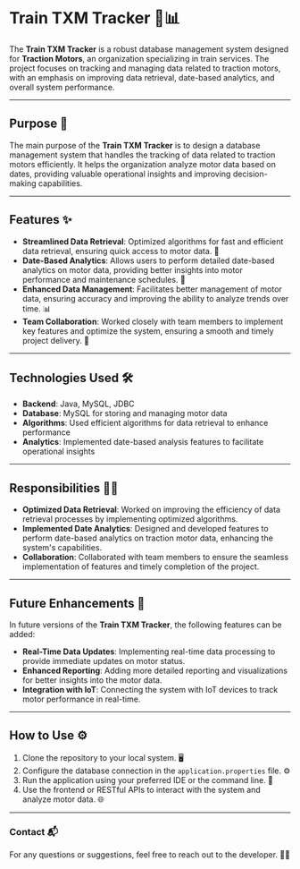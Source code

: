 # Train TXM Tracker 🚂📊

The **Train TXM Tracker** is a robust database management system designed for **Traction Motors**, an organization specializing in train services. The project focuses on tracking and managing data related to traction motors, with an emphasis on improving data retrieval, date-based analytics, and overall system performance. 

---

## Purpose 🎯

The main purpose of the **Train TXM Tracker** is to design a database management system that handles the tracking of data related to traction motors efficiently. It helps the organization analyze motor data based on dates, providing valuable operational insights and improving decision-making capabilities.

---

## Features ✨

- **Streamlined Data Retrieval**: Optimized algorithms for fast and efficient data retrieval, ensuring quick access to motor data. 🚀
- **Date-Based Analytics**: Allows users to perform detailed date-based analytics on motor data, providing better insights into motor performance and maintenance schedules. 📅
- **Enhanced Data Management**: Facilitates better management of motor data, ensuring accuracy and improving the ability to analyze trends over time. 📊
- **Team Collaboration**: Worked closely with team members to implement key features and optimize the system, ensuring a smooth and timely project delivery. 🤝

---

## Technologies Used 🛠️

- **Backend**: Java, MySQL, JDBC
- **Database**: MySQL for storing and managing motor data
- **Algorithms**: Used efficient algorithms for data retrieval to enhance performance
- **Analytics**: Implemented date-based analysis features to facilitate operational insights

---

## Responsibilities 👨‍💻

- **Optimized Data Retrieval**: Worked on improving the efficiency of data retrieval processes by implementing optimized algorithms.
- **Implemented Date Analytics**: Designed and developed features to perform date-based analytics on traction motor data, enhancing the system's capabilities.
- **Collaboration**: Collaborated with team members to ensure the seamless implementation of features and timely completion of the project.

---

## Future Enhancements 🔮

In future versions of the **Train TXM Tracker**, the following features can be added:
- **Real-Time Data Updates**: Implementing real-time data processing to provide immediate updates on motor status.
- **Enhanced Reporting**: Adding more detailed reporting and visualizations for better insights into the motor data.
- **Integration with IoT**: Connecting the system with IoT devices to track motor performance in real-time.

---

## How to Use ⚙️

1. Clone the repository to your local system. 🖥️
2. Configure the database connection in the `application.properties` file. ⚙️
3. Run the application using your preferred IDE or the command line. 🚀
4. Use the frontend or RESTful APIs to interact with the system and analyze motor data. 🌐

---

### Contact 📬
For any questions or suggestions, feel free to reach out to the developer. 👨‍💻
